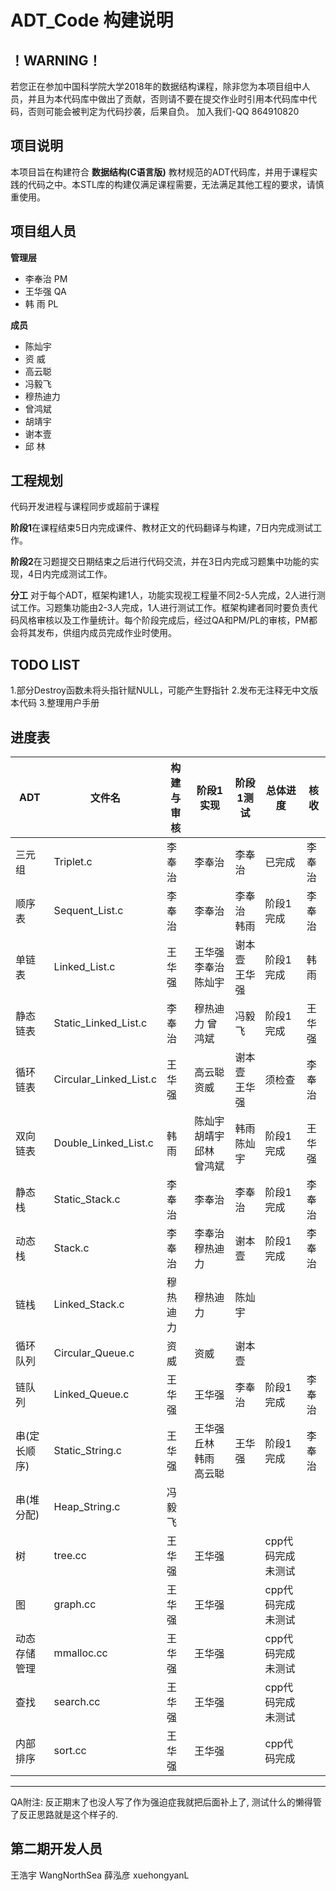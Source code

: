 # ADT_Code 构建说明
！WARNING！
--
若您正在参加中国科学院大学2018年的数据结构课程，除非您为本项目组中人员，并且为本代码库中做出了贡献，否则请不要在提交作业时引用本代码库中代码，否则可能会被判定为代码抄袭，后果自负。
加入我们-QQ 864910820

项目说明
--
本项目旨在构建符合 **数据结构(C语言版)** 教材规范的ADT代码库，并用于课程实践的代码之中。本STL库的构建仅满足课程需要，无法满足其他工程的要求，请慎重使用。

项目组人员
--
**管理层**
- 李奉治 PM
- 王华强 QA
- 韩  雨 PL

**成员**
- 陈灿宇
- 资  威
- 高云聪
- 冯毅飞
- 穆热迪力
- 曾鸿斌
- 胡靖宇
- 谢本壹
- 邱  林

工程规划
--
代码开发进程与课程同步或超前于课程

**阶段1**在课程结束5日内完成课件、教材正文的代码翻译与构建，7日内完成测试工作。

**阶段2**在习题提交日期结束之后进行代码交流，并在3日内完成习题集中功能的实现，4日内完成测试工作。

**分工**
对于每个ADT，框架构建1人，功能实现视工程量不同2-5人完成，2人进行测试工作。习题集功能由2-3人完成，1人进行测试工作。框架构建者同时要负责代码风格审核以及工作量统计。每个阶段完成后，经过QA和PM/PL的审核，PM都会将其发布，供组内成员完成作业时使用。

TODO LIST
--
1.部分Destroy函数未将头指针赋NULL，可能产生野指针
2.发布无注释无中文版本代码
3.整理用户手册

进度表
--
|ADT|文件名|构建与审核|阶段1实现|阶段1测试|总体进度|核收|
|---|-----|--------|--------|--------|------|-------|
|三元组|Triplet.c|李奉治|李奉治|李奉治|已完成|李奉治|
|顺序表|Sequent_List.c|李奉治|李奉治|李奉治 韩雨|阶段1完成|李奉治|
|单链表|Linked_List.c|王华强|王华强 李奉治 陈灿宇|谢本壹 王华强|阶段1完成|韩雨|
|静态链表|Static_Linked_List.c|李奉治|穆热迪力 曾鸿斌|冯毅飞|阶段1完成|王华强|
|循环链表|Circular_Linked_List.c|王华强|高云聪 资威|谢本壹 王华强|须检查|李奉治|
|双向链表|Double_Linked_List.c|韩雨|陈灿宇 胡靖宇 邱林 曾鸿斌|韩雨 陈灿宇|阶段1完成|王华强|
|静态栈|Static_Stack.c|李奉治|李奉治|李奉治|阶段1完成|李奉治|
|动态栈|Stack.c|李奉治|李奉治 穆热迪力|谢本壹|阶段1完成|李奉治|
|链栈|Linked_Stack.c|穆热迪力|穆热迪力|陈灿宇|||
|循环队列|Circular_Queue.c|资威|资威|谢本壹|||
|链队列|Linked_Queue.c|王华强|王华强|李奉治|阶段1完成|李奉治|
|串(定长顺序)|Static_String.c|王华强|王华强 丘林 韩雨 高云聪|王华强|阶段1完成|李奉治|
|串(堆分配)|Heap_String.c|冯毅飞|||||
|树|tree.cc|王华强|王华强||cpp代码完成未测试||
|图|graph.cc|王华强|王华强||cpp代码完成未测试||
|动态存储管理|mmalloc.cc|王华强|王华强||cpp代码完成未测试||
|查找|search.cc|王华强|王华强||cpp代码完成未测试||
|内部排序|sort.cc|王华强|王华强||cpp代码完成||

***

QA附注: 反正期末了也没人写了作为强迫症我就把后面补上了, 测试什么的懒得管了反正思路就是这个样子的.

第二期开发人员
--
王浩宇 WangNorthSea
薛泓彦 xuehongyanL
